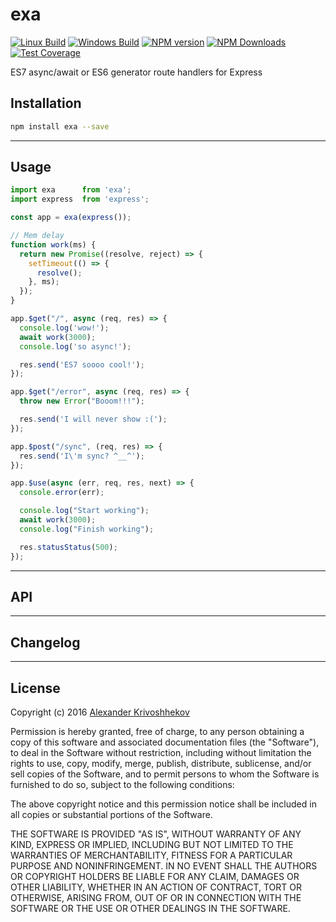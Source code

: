 # exa

[![Linux Build][travis-image]][travis-url]
[![Windows Build][appveyor-image]][appveyor-url]
[![NPM version][npm-v-image]][npm-url]
[![NPM Downloads][npm-dm-image]][npm-url]
[![Test Coverage][coveralls-image]][coveralls-url]

ES7 async/await or ES6 generator route handlers for Express


## Installation
```sh
npm install exa --save
```

--------------------------------------------------------------------------------

## Usage
```js
import exa      from 'exa'; 
import express  from 'express';

const app = exa(express());

// Mem delay
function work(ms) {
  return new Promise((resolve, reject) => {
    setTimeout(() => {
      resolve();
    }, ms);
  });
}

app.$get("/", async (req, res) => {
  console.log('wow!');
  await work(3000);
  console.log('so async!');

  res.send('ES7 soooo cool!');
});

app.$get("/error", async (req, res) => {
  throw new Error("Booom!!!");

  res.send('I will never show :(');
});

app.$post("/sync", (req, res) => {
  res.send('I\'m sync? ^__^');
});

app.$use(async (err, req, res, next) => {
  console.error(err);

  console.log("Start working");
  await work(3000);
  console.log("Finish working");

  res.statusStatus(500);
});
```

--------------------------------------------------------------------------------

## API

--------------------------------------------------------------------------------

## Changelog

--------------------------------------------------------------------------------

## License
Copyright (c)  2016 [Alexander Krivoshhekov][github-author-link]

Permission is hereby granted, free of charge, to any person obtaining a copy of this software and associated documentation files (the "Software"), to deal in the Software without restriction, including without limitation the rights to use, copy, modify, merge, publish, distribute, sublicense, and/or sell copies of the Software, and to permit persons to whom the Software is furnished to do so, subject to the following conditions:

The above copyright notice and this permission notice shall be included in all copies or substantial portions of the Software.

THE SOFTWARE IS PROVIDED "AS IS", WITHOUT WARRANTY OF ANY KIND, EXPRESS OR IMPLIED, INCLUDING BUT NOT LIMITED TO THE WARRANTIES OF MERCHANTABILITY, FITNESS FOR A PARTICULAR PURPOSE AND NONINFRINGEMENT. IN NO EVENT SHALL THE AUTHORS OR COPYRIGHT HOLDERS BE LIABLE FOR ANY CLAIM, DAMAGES OR OTHER LIABILITY, WHETHER IN AN ACTION OF CONTRACT, TORT OR OTHERWISE, ARISING FROM, OUT OF OR IN CONNECTION WITH THE SOFTWARE OR THE USE OR OTHER DEALINGS IN THE SOFTWARE.

[github-author-link]: http://github.com/SuperPaintman
[npm-url]: https://www.npmjs.com/package/exa
[npm-v-image]: https://img.shields.io/npm/v/exa.svg
[npm-dm-image]: https://img.shields.io/npm/dm/exa.svg
[travis-image]: https://img.shields.io/travis/SuperPaintman/exa/master.svg?label=linux
[travis-url]: https://travis-ci.org/SuperPaintman/exa
[appveyor-image]: https://img.shields.io/appveyor/ci/SuperPaintman/exa/master.svg?label=windows
[appveyor-url]: https://ci.appveyor.com/project/SuperPaintman/exa
[coveralls-image]: https://img.shields.io/coveralls/SuperPaintman/exa/master.svg
[coveralls-url]: https://coveralls.io/r/SuperPaintman/exa?branch=master
